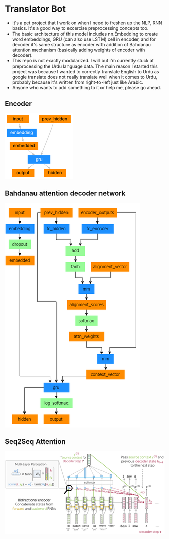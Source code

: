 # Translator Bot

- It's a pet project that I work on when I need to freshen up the NLP, RNN basics. It's a good way to excercise preprocessing concepts too.
- The basic architecture of this model includes nn.Embedding to create word embeddings, GRU (can also use LSTM) cell in encoder, and  for decoder it's same structure as encoder with addition of Bahdanau attention mechanism (basically adding weights of encoder with decoder).
- This repo is not exactly modularized. I will but I'm currently stuck at preprocessing the Urdu language data. The main reason I started this project was because I wanted to correctly translate English to Urdu as google translate does not really translate well when it comes to Urdu, probably because it's written from right-to-left just like Arabic.
- Anyone who wants to add something to it or help me, please go ahead.


## Encoder
![alt](https://github.com/AsaadAreeb/TranslatorBot/blob/main/encoder.png)

## Bahdanau attention decoder network
![alt](https://github.com/AsaadAreeb/TranslatorBot/blob/main/bahdanau_attention-decoder-network.png)

## Seq2Seq Attention
![alt](https://github.com/AsaadAreeb/TranslatorBot/blob/main/seq2seq_attn.png)